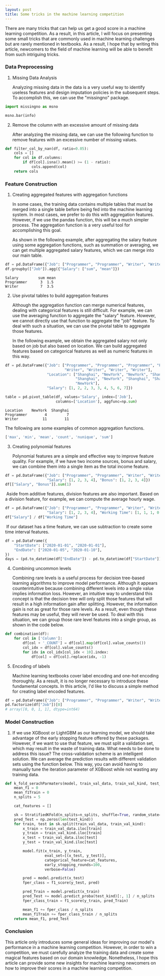 ```yaml
---
layout: post
title: Some tricks in the machine learning competition 
---
```


There are many tricks that can help us get a good score in a machine learning competition. As a result, in this article, I will focus on presenting some small tricks that are commonly used in machine learning challenges but are rarely mentioned in textbooks. As a result, I hope that by writing this article, newcomers to the field of machine learning will be able to benefit from such intriguing tricks.

### Data Preprocessing
   
1. Missing Data Analysis 

	Analyzing missing data in the data is a very useful way to identify useless features and design imputation policies in the subsequent steps. To accomplish this, we can use the "missingno" package.

```python
import missingno as msno

msno.bar(info)
```

2. Remove the column with an excessive amount of missing data 
	
	After analyzing the missing data, we can use the following function to remove features with an excessive number of missing values.

```python
def filter_col_by_nan(df, ratio=0.05):
    cols = []
    for col in df.columns:
        if df[col].isna().mean() >= (1 - ratio):
            cols.append(col)
    return cols
```

### Feature Construction

1. Creating aggregated features with aggregation functions

   In some cases, the training data contains multiple tables that must be merged into a single table before being fed into the machine learning system. In most cases, we prefer to do this with aggregation features. However, if we use the pandas function, this will be a much simpler process. The aggregation function is a very useful tool for accomplishing this goal.

   As shown in the following example, after aggregating the salary feature using some aggregation functions, such as summation or averaging, we can get multiple aggregated salary features, which we can merge into our main table.

```python
df = pd.DataFrame({"Job": ["Programmer", "Programmer", "Writer", "Writer"], "Salary": [1, 2, 3, 4]})
df.groupby(["Job"]).agg({"Salary": ["sum", "mean"]})
```

```
Salary         sum mean               
Programmer      3  1.5
Writer          7  3.5
```

2. Use pivotal tables to build aggregation features 

	Although the aggregation function can merge numerical features, dealing with categorical features is still difficult. For example, we can use the averaging function to aggregate the "salary" feature. However, we cannot directly use that function to aggregate the "job" feature. To deal with such a situation, we can use the pivotal table to aggregate those features.

	In the following example, we obtain the aggregated salary not only based on job but also based on location. We can build aggregated features based on categorical features as well as numeric features in this way.

```python
df = pd.DataFrame({"Job": ["Programmer", "Programmer", "Programmer", "Programmer", "Programmer",
                           "Writer", "Writer", "Writer", "Writer"],
                   "Location": ["Shanghai", "NewYork", "NewYork", "Shanghai",
                                "Shanghai", "NewYork", "Shanghai", "Shanghai",
                                "NewYork"],
                   "Salary": [1, 2, 2, 3, 3, 4, 5, 6, 7]})

table = pd.pivot_table(df, values='Salary', index=['Job'],
                       columns=['Location'], aggfunc=np.sum)
```

```
Location    NewYork  Shanghai                    
Programmer        4         7
Writer           11        11
```

The following are some examples of common aggregation functions.

```python
['max', 'min', 'mean', 'count', 'nunique', 'sum']
```

3. Creating polynomial features 
	
	Polynomial features are a simple and effective way to improve feature quality. For example, if we have two income sources, bonus and salary, we can combine them into a single item as the total income feature.

```python
df = pd.DataFrame({"Job": ["Programmer", "Programmer", "Writer", "Writer"],
                   "Salary": [1, 2, 3, 4], "Bonus": [1, 2, 3, 4]})
df[["Salary", "Bonus"]].sum(1)
```

​ Aside from additive features, division features are also important. Based on a division feature, for example, we can compute the average hourly wage.

```python
df = pd.DataFrame({"Job": ["Programmer", "Programmer", "Writer", "Writer"],
                   "Salary": [1, 2, 3, 4], "Working Time": [1, 1, 1, 0.5]})
df["Salary"] / df["Working Time"]
```

​ If our dataset has a time feature, we can use subtraction to create some time interval features.

```python
df = pd.DataFrame({
    "StartDate": ["2020-01-01", "2020-01-01"],
    "EndDate": ["2020-01-05", "2020-01-10"],
})
days = (pd.to_datetime(df["EndDate"]) - pd.to_datetime(df["StartDate"])).dt.days
```

4. Combining uncommon levels 

	Combining rare levels is a useful process for decision tree-based learning algorithms to improve model performance. Although it appears counterintuitive because combining different levels into a single value implies information loss. However, an intuitive way to understand this concept is that the decision tree will only split those features that will result in a high information gain after splitting. However, the information gain is not as great for those rare levels. As a result, even though these features may be useful, they will never be used. To deal with this situation, we can group those rare level features into a single group, as shown in the code below.

```python
def combination(df):
    for col in ['Column']:
        df[col + '_COUNT'] = df[col].map(df[col].value_counts())
        col_idx = df[col].value_counts()
        for idx in col_idx[col_idx < 10].index:
            df[col] = df[col].replace(idx, -1)
```

5. Encoding of labels

   Machine learning textbooks cover label encoding and one-hot encoding thoroughly. As a result, it is no longer necessary to introduce these fundamental concepts. In this article, I'd like to discuss a simple method for creating label encoded features.

```python
df = pd.DataFrame({"Job": ["Programmer", "Programmer", "Writer", "Writer"]})
pd.factorize(df["Job"])[0]
# array([0, 0, 1, 1], dtype=int64)
```

### Model Construction

1. If we use XGBoost or LightGBM as our learning model, we should take advantage of the early stopping feature offered by these packages. However, if we want to use that feature, we must split a validation set, which may result in the waste of training data. What needs to be done to address this issue? The cross-validation scheme is an intelligent solution. We can average the prediction results with different validation sets using the function below. This way, you can avoid having to manually tune the iteration parameter of XGBoost while not wasting any training data.

```python
def k_fold_serachParmaters(model, train_val_data, train_val_kind, test_kind):
    mean_f1 = 0
    mean_f1Train = 0
    n_splits = 5

    cat_features = []

    sk = StratifiedKFold(n_splits=n_splits, shuffle=True, random_state=2020)
    pred_Test = np.zeros(len(test_kind))
    for train, test in sk.split(train_val_data, train_val_kind):
        x_train = train_val_data.iloc[train]
        y_train = train_val_kind.iloc[train]
        x_test = train_val_data.iloc[test]
        y_test = train_val_kind.iloc[test]

        model.fit(x_train, y_train,
                  eval_set=[(x_test, y_test)],
                  categorical_feature=cat_features,
                  early_stopping_rounds=100,
                  verbose=False)

        pred = model.predict(x_test)
        fper_class = f1_score(y_test, pred)

        pred_Train = model.predict(x_train)
        pred_Test += model.predict_proba(test_kind)[:, 1] / n_splits
        fper_class_train = f1_score(y_train, pred_Train)

        mean_f1 += fper_class / n_splits
        mean_f1Train += fper_class_train / n_splits
    return mean_f1, pred_Test
```

### Conclusion 
This article only introduces some general ideas for improving our model's performance in a machine learning competition. However, in order to win a competition, we must carefully analyze the training data and create some magical features based on our domain knowledge. Nonetheless, I hope this article can provide some new insights for machine learning newcomers on how to improve their scores in a machine learning competition.
